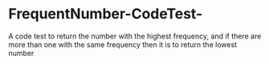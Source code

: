 # FrequentNumber-CodeTest-
A code test to return the number with the highest frequency, and if there are more than one with the same frequency then it is to return the lowest number 
